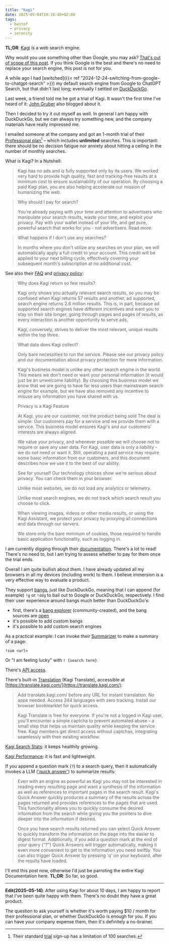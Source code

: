 ```yaml
---
title: "Kagi"
date: 2025-05-04T19:18:48+02:00
tags:
  - bestof
  - privacy
  - serenity
---
```


**TL;DR**: [Kagi](https://kagi.com/) is a web search engine.

Why would you use something other than Google, you may ask? [That's out of scope
of this post](https://blog.kagi.com/age-pagerank-over). If you think Google is
the best and there's no need to replace your search engine, this post is not for
you.

A while ago I had [switched]({{< ref
"2024-12-24-switching-from-google-to-chatgpt-search" >}}) my default search
engine from Google to ChatGPT Search, but that didn't last long; eventually I
settled on [DuckDuckGo](http://duckduckgo.com/).

Last week, a friend told me he got a trial of Kagi. It wasn't the first time
I've heard of it: [John
Gruber](https://daringfireball.net/2025/04/try_switching_to_kagi) also blogged
about it.

Then I decided to try it out myself as well. In general I am happy with
DuckDuckGo, but we can always try something new, and the company materials have
really impressed me.

I emailed someone at the company and got an 1-month trial of their
[Professional plan](https://kagi.com/pricing)[^1] – which includes **unlimited**
searches. This is important: there should be no decision fatigue nor anxiety
about hitting a ceiling in the number of monthly searches.

What is Kagi? In a Nutshell:

> Kagi has no ads and is fully supported only by its users. We worked very hard
> to provide high quality, fast and tracking-free results at a minimum cost to
> ensure sustainability of our operation. By choosing a paid Kagi plan, you are
> also helping accelerate our mission of humanizing the web.

> Why should I pay for search?
>
> You're already paying with your time and attention to advertisers who
> manipulate your search results, waste your time, and exploit your privacy. Pay
> with your wallet instead of your life, and get pure, powerful search that
> works for you - not advertisers. Read more.

> What happens if I don't use any searches?
>
> In months where you don't utilize any searches on your plan, we will
> automatically apply a full credit to your account. This credit will be applied
> to your next billing cycle, effectively covering your subsequent month's
> subscription at no additional cost.

See also their [FAQ](https://help.kagi.com/kagi/faq/faq.html) and [privacy
policy](https://kagi.com/privacy):

> Why does Kagi return so few results?
>
> Kagi only shows you actually relevant search results, so you may be confused
> when Kagi returns 57 results and another, ad supported, search engine returns
> 2.6 million results. This is, in part, because ad supported search engines
> have different incentives and want you to stay on their site longer, going
> through pages and pages of results, as every interaction is another
> opportunity to serve ads.
>
> Kagi, conversely, strives to deliver the most relevant, unique results within
> the top three.

> What data does Kagi collect?
>
> Only bare necessities to run the service. Please see our privacy policy and
> our documentation about privacy protection for more information.

> Kagi's business model is unlike any other search engine in the world. This
> means we don't need or want your personal information (it would just be an
> unwelcome liability). By choosing this business model we know that we are
> going to have far less users than mainstream search engine for example, but we
> have also removed any incentive to misuse any information you have shared with
> us.
>
> Privacy is a Kagi Feature
>
> At Kagi, you are our customer, not the product being sold The deal is simple:
> Our customers pay for a service and we provide them with a service. This
> business model ensures Kagi's and our customers' interests are always aligned.
>
> We value your privacy, and whenever possible we will choose not to require or
> save any user data. For Kagi, user data is only a liability - we do not need
> or want it. Still, operating a paid service may require some basic information
> from our customers, and this document describes how we use it to the best of
> our ability.
>
> See for yourself Our technology choices show we're serious about privacy. You
> can check them in your browser.
>
> Unlike most websites, we do not load any analytics or telemetry.
>
> Unlike most search engines, we do not track which search result you choose to
> click.
>
> When viewing images, videos or other media results, or using the Kagi
> Assistant, we protect your privacy by proxying all connections and data
> through our servers.
>
> We store only the bare minimum of cookies, those required to handle basic
> application functionality, such as logging in.

I am currently digging through their
[documentation](https://help.kagi.com/kagi/). There's a lot to read! There's no
need to, but I am trying to assess whether to pay for them once the trial ends.

Overall I am quite bullish about them. I have already updated all my browsers in
all my devices (including work) to them. I believe immersion is a very effective
way to evaluate a product.

They support [bangs](https://help.kagi.com/kagi/features/bangs.html), just like
DuckDuckGo, meaning that I can append (for example) `!g` or `!ddg` to bail out
to Google or DuckDuckGo, respectively. I find their user experience around bangs
much better than DuckDuckGo's:

- first, there's a [bang explorer](https://kbe.smaertness.net/)
  (community-created), and the bang sources are
  [open](https://github.com/kagisearch/bangs)
- it's possible to add custom bangs
- it's possible to add custom search engines

As a practical example: I can invoke their
[Summarizer](https://kagi.com/summarizer) to make a summary of a page:

```
!sum <url>
```

Or "I am feeling lucky" with `! {search term}`.

There's [API access](https://help.kagi.com/kagi/api/overview.html).

There's built-in [Translation](https://blog.kagi.com/kagi-translate) (Kagi
Translate), accessible at
[https://translate.kagi.com/](https://translate.kagi.com/):

> Add translate.kagi.com/ before any URL for instant translation. No apps
> needed. Access 244 languages with zero tracking. Install our browser
> bookmarklet for quick access.
>
> Kagi Translate is free for everyone. If you're not a logged in Kagi user,
> you'll encounter a simple captcha to prevent automated abuse - a small step
> that helps us maintain quality while keeping the service free. Kagi members
> get direct access without captchas, integrating seamlessly with their existing
> workflow.

[Kagi Search Stats](https://kagi.com/stats): it keeps healthily growing.

[Kagi Performance](https://help.kagi.com/kagi/search-details/search-speed.html):
it is fast and lightweight.

If you append a question mark (`?`) to a search query, then it automatically
invokes a LLM (['quick
answer'](https://help.kagi.com/kagi/ai/quick-answer.html)) to summarize results:

> Even with an engine as powerful as Kagi you may not be interested in reading
> every resulting page and want a synthesis of the information as well as
> references to important pages in the search result. Kagi's Quick Answer
> quickly produces a summary of the results across the pages returned and
> provides references to the pages that are used. This functionality allows you
> to quickly consume the desired information from the search while giving you
> the pointers to dive deeper into the information if desired.
>
> Once you have search results returned you can select Quick Answer to quickly
> transform the information on the page into the easier to digest format.
> Additionally, if you add a question mark at the end of your query ("?") Quick
> Answers will trigger automatically, making it even more convenient to get to
> the information you need swiftly. You can also trigger Quick Answer by
> pressing 'q' on your keyboard, after the results have loaded.

I'll end this post now, otherwise I'd just be parroting the entire Kagi
Documentation here. **TL;DR**: So far, so good.

- - -

**Edit(2025-05-14)**: After using Kagi for about 10 days, I am happy to report
that I've been quite happy with them. There's no doubt they have a great
product.

The question to ask yourself is whether it's worth paying $10 / month for
their professional plan, or whether DuckDuckGo is enough for you. If you can
have your company expense them, then it's definitely a no-brainer.

[^1]: Their standard [trial](https://kagi.com/pricing) sign-up has a limitation
    of 100 searches.
